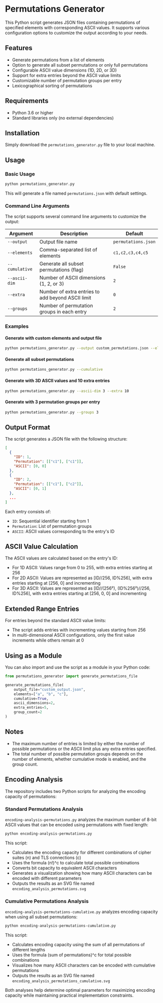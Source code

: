 # Permutations Generator

This Python script generates JSON files containing permutations of specified elements with corresponding ASCII values. It supports various configuration options to customize the output according to your needs.

## Features

- Generate permutations from a list of elements
- Option to generate all subset permutations or only full permutations
- Configurable ASCII value dimensions (1D, 2D, or 3D)
- Support for extra entries beyond the ASCII value limits
- Customizable number of permutation groups per entry
- Lexicographical sorting of permutations

## Requirements

- Python 3.6 or higher
- Standard libraries only (no external dependencies)

## Installation

Simply download the `permutations_generator.py` file to your local machine.

## Usage

### Basic Usage

```bash
python permutations_generator.py
```

This will generate a file named `permutations.json` with default settings.

### Command Line Arguments

The script supports several command line arguments to customize the output:

| Argument | Description | Default |
|----------|-------------|---------|
| `--output` | Output file name | `permutations.json` |
| `--elements` | Comma-separated list of elements | `c1,c2,c3,c4,c5` |
| `--cumulative` | Generate all subset permutations (flag) | `False` |
| `--ascii-dim` | Number of ASCII dimensions (1, 2, or 3) | `2` |
| `--extra` | Number of extra entries to add beyond ASCII limit | `0` |
| `--groups` | Number of permutation groups in each entry | `2` |

### Examples

#### Generate with custom elements and output file

```bash
python permutations_generator.py --output custom_permutations.json --elements a,b,c,d
```

#### Generate all subset permutations

```bash
python permutations_generator.py --cumulative
```

#### Generate with 3D ASCII values and 10 extra entries

```bash
python permutations_generator.py --ascii-dim 3 --extra 10
```

#### Generate with 3 permutation groups per entry

```bash
python permutations_generator.py --groups 3
```

## Output Format

The script generates a JSON file with the following structure:

```json
[
  {
    "ID": 1,
    "Permutation": [["c1"], ["c1"]],
    "ASCII": [0, 0]
  },
  {
    "ID": 2,
    "Permutation": [["c1"], ["c2"]],
    "ASCII": [0, 1]
  },
  ...
]
```

Each entry consists of:
- `ID`: Sequential identifier starting from 1
- `Permutation`: List of permutation groups
- `ASCII`: ASCII values corresponding to the entry's ID

## ASCII Value Calculation

The ASCII values are calculated based on the entry's ID:

- For 1D ASCII: Values range from 0 to 255, with extra entries starting at 256
- For 2D ASCII: Values are represented as [ID//256, ID%256], with extra entries starting at [256, 0] and incrementing
- For 3D ASCII: Values are represented as [ID//(256²), (ID%256²)//256, ID%256], with extra entries starting at [256, 0, 0] and incrementing

## Extended Range Entries

For entries beyond the standard ASCII value limits:
- The script adds entries with incrementing values starting from 256
- In multi-dimensional ASCII configurations, only the first value increments while others remain at 0

## Using as a Module

You can also import and use the script as a module in your Python code:

```python
from permutations_generator import generate_permutations_file

generate_permutations_file(
    output_file="custom_output.json",
    elements=["a", "b", "c"],
    cumulative=True,
    ascii_dimensions=2,
    extra_entries=5,
    group_count=2
)
```

## Notes

- The maximum number of entries is limited by either the number of possible permutations or the ASCII limit plus any extra entries specified.
- The total number of possible permutation groups depends on the number of elements, whether cumulative mode is enabled, and the group count.

## Encoding Analysis

The repository includes two Python scripts for analyzing the encoding capacity of permutations:

### Standard Permutations Analysis

`encoding-analysis-permutations.py` analyzes the maximum number of 8-bit ASCII values that can be encoded using permutations with fixed length:

```bash
python encoding-analysis-permutations.py
```

This script:
- Calculates the encoding capacity for different combinations of cipher suites (n) and TLS connections (c)
- Uses the formula (n!)^c to calculate total possible combinations
- Converts bit capacity to equivalent ASCII characters
- Generates a visualization showing how many ASCII characters can be encoded with different parameters
- Outputs the results as an SVG file named `encoding_analysis_permutations.svg`

### Cumulative Permutations Analysis

`encoding-analysis-permutations-cumulative.py` analyzes encoding capacity when using all subset permutations:

```bash
python encoding-analysis-permutations-cumulative.py
```

This script:
- Calculates encoding capacity using the sum of all permutations of different lengths
- Uses the formula (sum of permutations)^c for total possible combinations
- Visualizes how many ASCII characters can be encoded with cumulative permutations
- Outputs the results as an SVG file named `encoding_analysis_permutations_cumulative.svg`

Both analyses help determine optimal parameters for maximizing encoding capacity while maintaining practical implementation constraints.